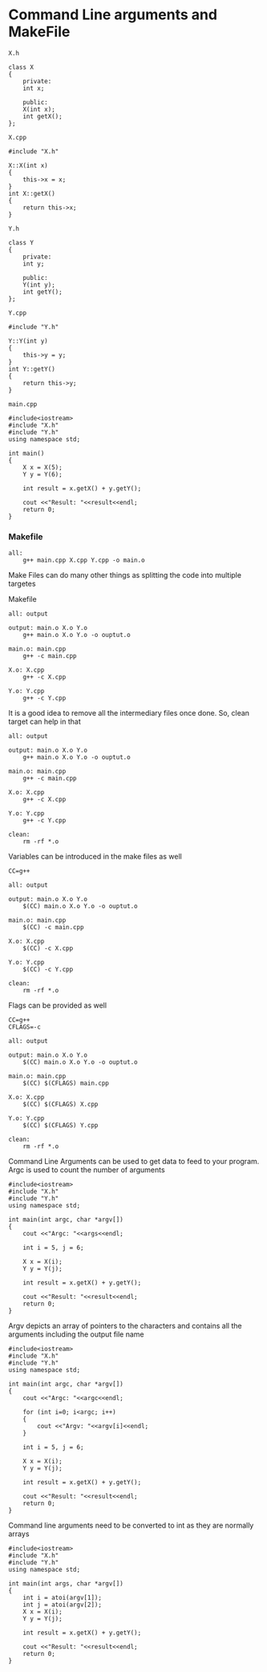 # Command Line arguments and MakeFile

`X.h`
```
class X
{
    private:
    int x;
    
    public:
    X(int x);
    int getX();
};
```
`X.cpp`
```
#include "X.h"

X::X(int x)
{
    this->x = x;
}
int X::getX()
{
    return this->x;
}
```

`Y.h`
```
class Y
{
    private:
    int y;
    
    public:
    Y(int y);
    int getY();
};
```
`Y.cpp`
```
#include "Y.h"

Y::Y(int y)
{
    this->y = y;
}
int Y::getY()
{
    return this->y;
}
```

`main.cpp`
```
#include<iostream>
#include "X.h"
#include "Y.h"
using namespace std;

int main()
{
    X x = X(5);
    Y y = Y(6);
    
    int result = x.getX() + y.getY();
    
    cout <<"Result: "<<result<<endl;
    return 0;
}
```

### Makefile
```
all:
	g++ main.cpp X.cpp Y.cpp -o main.o
```

Make Files can do many other things as splitting the code into multiple targetes

Makefile
```
all: output

output: main.o X.o Y.o
	g++ main.o X.o Y.o -o ouptut.o

main.o: main.cpp
	g++ -c main.cpp

X.o: X.cpp
	g++ -c X.cpp

Y.o: Y.cpp
	g++ -c Y.cpp
```

It is a good idea to remove all the intermediary files once done. So, clean target can help in that

```
all: output

output: main.o X.o Y.o
	g++ main.o X.o Y.o -o ouptut.o

main.o: main.cpp
	g++ -c main.cpp

X.o: X.cpp
	g++ -c X.cpp

Y.o: Y.cpp
	g++ -c Y.cpp

clean:
	rm -rf *.o
```
Variables can be introduced in the make files as well
```
CC=g++

all: output

output: main.o X.o Y.o
	$(CC) main.o X.o Y.o -o ouptut.o

main.o: main.cpp
	$(CC) -c main.cpp

X.o: X.cpp
	$(CC) -c X.cpp

Y.o: Y.cpp
	$(CC) -c Y.cpp

clean:
	rm -rf *.o
```

Flags can be provided as well
```
CC=g++
CFLAGS=-c

all: output

output: main.o X.o Y.o
	$(CC) main.o X.o Y.o -o ouptut.o

main.o: main.cpp
	$(CC) $(CFLAGS) main.cpp

X.o: X.cpp
	$(CC) $(CFLAGS) X.cpp

Y.o: Y.cpp
	$(CC) $(CFLAGS) Y.cpp

clean:
	rm -rf *.o
```

Command Line Arguments can be used to get data to feed to your program. Argc is used to count the number of arguments
```
#include<iostream>
#include "X.h"
#include "Y.h"
using namespace std;

int main(int argc, char *argv[])
{
    cout <<"Argc: "<<args<<endl;
	
    int i = 5, j = 6;
	
    X x = X(i);
    Y y = Y(j);
    
    int result = x.getX() + y.getY();
    
    cout <<"Result: "<<result<<endl;
    return 0;
}
```

Argv depicts an array of pointers to the characters and contains all the arguments including the output file name
```
#include<iostream>
#include "X.h"
#include "Y.h"
using namespace std;

int main(int argc, char *argv[])
{
	cout <<"Argc: "<<argc<<endl;
	
	for (int i=0; i<argc; i++)
	{
		cout <<"Argv: "<<argv[i]<<endl;
	}
	
	int i = 5, j = 6;
	
    X x = X(i);
    Y y = Y(j);
    
    int result = x.getX() + y.getY();
    
    cout <<"Result: "<<result<<endl;
    return 0;
}
```
Command line arguments need to be converted to int as they are normally arrays
```
#include<iostream>
#include "X.h"
#include "Y.h"
using namespace std;

int main(int args, char *argv[])
{
	int i = atoi(argv[1]);
	int j = atoi(argv[2]);
    X x = X(i);
    Y y = Y(j);
    
    int result = x.getX() + y.getY();
    
    cout <<"Result: "<<result<<endl;
    return 0;
}
```
